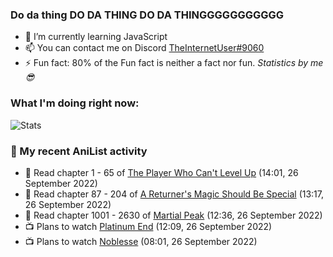 ### Do da thing DO DA THING DO DA THINGGGGGGGGGGG

<!-- **TheInternetUser0/TheInternetUser0** is a ✨ _special_ ✨ repository because its `README.md` (this file) appears on your GitHub profile. -->


- 🌱 I’m currently learning JavaScript
- 📫 You can contact me on Discord [TheInternetUser#9060](https://discord.com/users/534117072796385300)
- ⚡ Fun fact: 80% of the Fun fact is neither a fact nor fun. _Statistics by me 😎_

### What I'm doing right now:
![Stats](https://discord.c99.nl/widget/theme-3/534117072796385300.png)

### 🌸 My recent AniList activity

<!-- ANILIST_ACTIVITY:start -->

-   📖 Read chapter 1 - 65 of [The Player Who Can't Level Up](https://anilist.co/manga/130511) (14:01, 26 September 2022)
-   📖 Read chapter 87 - 204 of [A Returner's Magic Should Be Special](https://anilist.co/manga/105393) (13:17, 26 September 2022)
-   📖 Read chapter 1001 - 2630 of [Martial Peak](https://anilist.co/manga/104494) (12:36, 26 September 2022)
-   📺 Plans to watch [Platinum End](https://anilist.co/anime/127401) (12:09, 26 September 2022)
-   📺 Plans to watch [Noblesse](https://anilist.co/anime/116005) (08:01, 26 September 2022)

<!-- ANILIST_ACTIVITY:end -->
